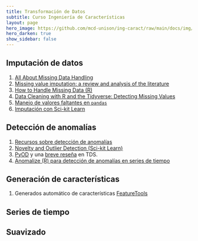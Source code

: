 ```yaml
---
title: Transformación de Datos 
subtitle: Curso Ingeniería de Características
layout: page
hero_image: https://github.com/mcd-unison/ing-caract/raw/main/docs/img/transform-banner.jpg
hero_darken: true
show_sidebar: false
---
```


## Imputación de datos

1. [All About Missing Data Handling](https://towardsdatascience.com/all-about-missing-data-handling-b94b8b5d2184)
2. [Missing value imputation: a review and analysis of the literature](https://github.com/mcd-unison/ing-caract/raw/main/slides/imputation-review.pdf)
3. [How to Handle Missing Data (R)](https://towardsdatascience.com/how-to-handle-missing-data-8646b18db0d4)
4. [Data Cleaning with R and the Tidyverse: Detecting Missing Values](https://towardsdatascience.com/data-cleaning-with-r-and-the-tidyverse-detecting-missing-values-ea23c519bc62)
5. [Manejo de valores faltantes en `pandas`](https://pandas.pydata.org/docs/user_guide/missing_data.html)
6. [Imputación con Sci-kit Learn](https://scikit-learn.org/stable/modules/impute.html)

## Detección de anomalías

1. [Recursos sobre detección de anomalías](https://github.com/yzhao062/anomaly-detection-resources)
2. [Novelty and Outlier Detection (Sci-kit Learn)](https://scikit-learn.org/stable/modules/outlier_detection.html)
3. [PyOD](https://pyod.readthedocs.io/en/latest/) y una [breve reseña](https://towardsdatascience.com/pyod-a-unified-python-library-for-anomaly-detection-3608ec1fe321) en TDS.
4. [Anomalize (R) para detección de anomalías en series de tiempo](https://cran.r-project.org/web/packages/anomalize/vignettes/anomalize_quick_start_guide.html)

## Generación de características

1. Generados automático de características [FeatureTools](https://www.featuretools.com)

## Series de tiempo


## Suavizado